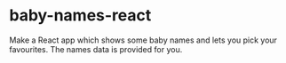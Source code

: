 # baby-names-react
Make a React app which shows some baby names and lets you pick your favourites. The names data is provided for you.
